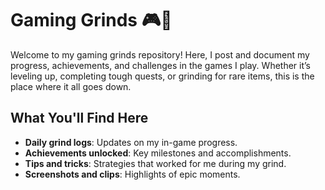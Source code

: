 # Gaming Grinds 🎮💪

Welcome to my gaming grinds repository! Here, I post and document my progress, achievements, and challenges in the games I play. Whether it’s leveling up, completing tough quests, or grinding for rare items, this is the place where it all goes down.

## What You'll Find Here
- **Daily grind logs**: Updates on my in-game progress.
- **Achievements unlocked**: Key milestones and accomplishments.
- **Tips and tricks**: Strategies that worked for me during my grind.
- **Screenshots and clips**: Highlights of epic moments.

